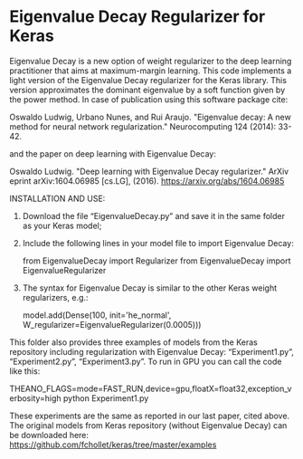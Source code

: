 # Eigenvalue Decay Regularizer for Keras
Eigenvalue Decay is a new option of weight regularizer to the deep learning practitioner that aims at maximum-margin learning.
This code implements a light version of the Eigenvalue Decay regularizer for the Keras library. This version approximates the dominant eigenvalue by a soft function given by the power method. In case of publication using this software package cite:

Oswaldo Ludwig, Urbano Nunes, and Rui Araujo. "Eigenvalue decay: A new method for neural network regularization." Neurocomputing 124 (2014): 33-42.  

and the paper on deep learning with Eigenvalue Decay: 

Oswaldo Ludwig. "Deep learning with Eigenvalue Decay regularizer." ArXiv eprint arXiv:1604.06985 [cs.LG], (2016).
https://arxiv.org/abs/1604.06985

INSTALLATION AND USE:

1) Download the file “EigenvalueDecay.py” and save it in the same folder as your Keras model;

2) Include the following lines in your model file to import Eigenvalue Decay:
 
	from EigenvalueDecay import Regularizer
	from EigenvalueDecay import EigenvalueRegularizer

3) The syntax for Eigenvalue Decay is similar to the other Keras weight regularizers, e.g.:

	 model.add(Dense(100, init='he_normal', W_regularizer=EigenvalueRegularizer(0.0005)))

This folder also provides three examples of models from the Keras repository including regularization with Eigenvalue Decay: “Experiment1.py”, “Experiment2.py”, “Experiment3.py”. To run in GPU you can call the code like this:

THEANO_FLAGS=mode=FAST_RUN,device=gpu,floatX=float32,exception_verbosity=high python Experiment1.py

These experiments are the same as reported in our last paper, cited above. The original models from Keras repository (without Eigenvalue Decay) can be downloaded here: https://github.com/fchollet/keras/tree/master/examples
